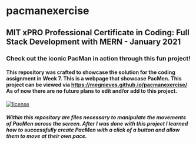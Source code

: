 # pacmanexercise
## MIT xPRO Professional Certificate in Coding: Full Stack Development with MERN - January 2021
### Check out the iconic PacMan in action through this fun project! 
#### This repository was crafted to showcase the solution for the coding assignment in Week 7. This is a webpage that showcase PacMen. This project can be viewed via https://megnieves.github.io/pacmanexercise/ As of now there are no future plans to edit and/or add to this project. 
[![license](https://img.shields.io/github/license/DAVFoundation/captain-n3m0.svg?style=flat-square)](https://github.com/MegNieves/pacmanexercise/blob/30cda67fbce6b9cc72a811097a0b4c209773ba72/LICENSE)
#####  Within this repository are files necessary to manipulate the movements of PacMen across the screen. After I was done with this project I learned how to successfully create PacMen with a click of a button and allow them to move at their own pace. 
